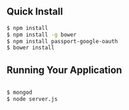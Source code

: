 ## Quick Install
```bash
$ npm install
$ npm install -g bower
$ npm install passport-google-oauth
$ bower install
```

## Running Your Application
```bash

$ mongod
$ node server.js
```
